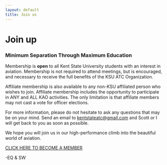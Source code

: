 ```yaml
---
layout: default
title: Join us
---
```


# Join up

### Minimum Separation Through Maximum Education

Membership is **open** to all Kent State University students with an interest in aviation. Membership is not required to attend meetings, but is encouraged, and necessary to receive the full benefits of the KSU ATC Organization.

Affiliate membership is also available to any non-KSU affiliated person who wishes to join. Affiliate membership includes the opportunity to participate in ANY and ALL KAO activities. The only limitation is that affiliate members may not cast a vote for officer elections.

For more information, please do not hesitate to ask any questions that may be on your mind. Send an email to kentstateatc@gmail.com and Scott or I will get back to you as soon as possible.

We hope you will join us in our high-performance climb into the beautiful world of aviation.

[CLICK HERE TO BECOME A MEMBER](#)

-EQ & SW